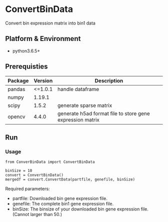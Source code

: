 # ConvertBinData
Convert bin expression matrix into bin1 data

## Platform & Environment
* python3.6.5+

## Prerequisties

| Package  | Version  | Description                                                |
| -------- | -------- | ---------------------------------------------------------- |
| pandas   | <=1.0.1  | handle dataframe                                           |
| numpy    | 1.19.1   |                                                            |
| scipy    | 1.5.2    | generate sparse matrix                                     |
| opencv   | 4.4.0    | generate h5ad format file to store gene expression matrix  |

## Run

### Usage
```
from ConverBinData import ConvertBinData

binSize = 10
convert = ConvertBinData()
mergedf = convert.ConvertData(partfile, genefile, binSize)
```

Required parameters:
* partfile: Downloaded bin gene expression file.
* genefile: The complete bin1 gene expression file.
* binSize: The binsize of your downloaded bin gene expression file. (Cannot larger than 50.)


